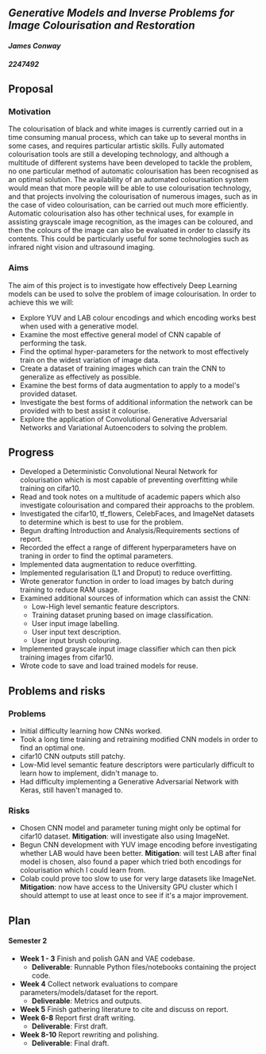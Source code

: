 
## *Generative Models and Inverse Problems for Image Colourisation and Restoration*
#### *James Conway*
#### *2247492*

## Proposal
### Motivation
The colourisation of black and white images is currently carried out in a time consuming
manual process, which can take up to several months in some cases, and requires particular artistic skills. Fully automated colourisation tools are still a developing technology, and although a multitude of different systems have been developed to tackle the problem, no one particular method of automatic colourisation has been recognised as an optimal solution. The availability of an automated colourisation system would mean that more people will be able to use colourisation technology, and that projects involving the colourisation of numerous images, such as in the case of video colourisation, can be carried out much more efficiently. Automatic colourisation also has other technical uses, for example in assisting grayscale image recognition, as the images can be coloured, and then the colours of the image can also be evaluated in order to classify its contents. This could be particularly useful for some technologies such as infrared night vision and ultrasound imaging.

### Aims
The aim of this project is to investigate how effectively Deep Learning models can
be used to solve the problem of image colourisation. In order to achieve this we will:

- Explore YUV and LAB colour encodings and which encoding works best when used with a generative model.
- Examine the most effective general model of CNN capable of performing the task.
- Find the optimal hyper-parameters for the network to most effectively train on the
widest variation of image data.
- Create a dataset of training images which can train the CNN to generalize as effectively as possible.
- Examine the best forms of data augmentation to apply to a model's provided dataset.
- Investigate the best forms of additional information the network can be provided with to
best assist it colourise.
- Explore the application of Convolutional Generative Adversarial Networks and Variational Autoencoders to solving the problem.

## Progress
- Developed a Deterministic Convolutional Neural Network for colourisation which is most capable of preventing overfitting while training on cifar10.
- Read and took notes on a multitude of academic papers which also investigate colourisation and compared their approachs to the problem.
- Investigated the cifar10, tf_flowers, CelebFaces, and ImageNet datasets to determine which is best to use for the problem.
- Begun drafting Introduction and Analysis/Requirements sections of report.
- Recorded the effect a range of different hyperparameters have on traning in order to find the optimal parameters.
- Implemented data augmentation to reduce overfitting.
- Implemented regularisation (L1 and Droput) to reduce overfitting.
- Wrote generator function in order to load images by batch during training to reduce RAM usage.
- Examined additional sources of information which can assist the CNN:
	- Low-High level semantic feature descriptors.
	- Training dataset pruning based on image classification.
	- User input image labelling.
	- User input text description.
	- User input brush colouring.
- Implemented grayscale input image classifier which can then pick training images from cifar10.
- Wrote code to save and load trained models for reuse.

## Problems and risks
### Problems
- Initial difficulty learning how CNNs worked.
- Took a long time training and retraining modified CNN models in order to find an optimal one.
- cifar10 CNN outputs still patchy.
- Low-Mid level semantic feature descriptors were particularly difficult to learn how to implement, didn't manage to.
- Had difficulty implementing a Generative Adversarial Network with Keras, still haven't managed to.

### Risks
- Chosen CNN model and parameter tuning might only be optimal for cifar10 dataset.  **Mitigation**: will investigate also using ImageNet.
- Begun CNN development with YUV image encoding before investigating whether LAB would have been better.  **Mitigation**: will test LAB after final model is chosen, also found a paper which tried both encodings for colourisation which I could learn from.
- Colab could prove too slow to use for very large datasets like ImageNet.  **Mitigation**: now have access to the University GPU cluster which I should attempt to use at least once to see if it's a major improvement.

## Plan
#### Semester 2
* **Week 1 - 3** Finish and polish GAN and VAE codebase.
	- **Deliverable**: Runnable Python files/notebooks containing the project code.
* **Week 4** Collect network evaluations to compare parameters/models/dataset for the report.
	- **Deliverable**: Metrics and outputs.
* **Week 5** Finish gathering literature to cite and discuss on report.
* **Week 6-8** Report first draft writing.
	- **Deliverable**: First draft.
* **Week 8-10** Report rewriting and polishing.
	- **Deliverable**: Final draft.
